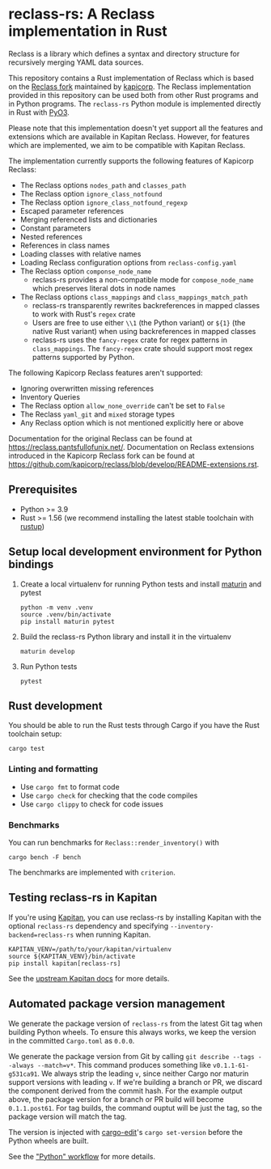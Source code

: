 # reclass-rs: A Reclass implementation in Rust

Reclass is a library which defines a syntax and directory structure for recursively merging YAML data sources.

This repository contains a Rust implementation of Reclass which is based on the [Reclass fork](https://github.com/kapicorp/reclass) maintained by [kapicorp](https://github.com/kapicorp/).
The Reclass implementation provided in this repository can be used both from other Rust programs and in Python programs.
The `reclass-rs` Python module is implemented directly in Rust with [PyO3](https://pyo3.rs/latest/).

Please note that this implementation doesn't yet support all the features and extensions which are available in Kapitan Reclass.
However, for features which are implemented, we aim to be compatible with Kapitan Reclass.

The implementation currently supports the following features of Kapicorp Reclass:

* The Reclass options `nodes_path` and `classes_path`
* The Reclass option `ignore_class_notfound`
* The Reclass option `ignore_class_notfound_regexp`
* Escaped parameter references
* Merging referenced lists and dictionaries
* Constant parameters
* Nested references
* References in class names
* Loading classes with relative names
* Loading Reclass configuration options from `reclass-config.yaml`
* The Reclass option `componse_node_name`
  * reclass-rs provides a non-compatible mode for `compose_node_name` which preserves literal dots in node names
* The Reclass options `class_mappings` and `class_mappings_match_path`
  * reclass-rs transparently rewrites backreferences in mapped classes to work with Rust's `regex` crate
  * Users are free to use either `\\1` (the Python variant) or `${1}` (the native Rust variant) when using backreferences in mapped classes
  * reclass-rs uses the `fancy-regex` crate for regex patterns in `class_mappings`.
    The `fancy-regex` crate should support most regex patterns supported by Python.

The following Kapicorp Reclass features aren't supported:

* Ignoring overwritten missing references
* Inventory Queries
* The Reclass option `allow_none_override` can't be set to `False`
* The Reclass `yaml_git` and `mixed` storage types
* Any Reclass option which is not mentioned explicitly here or above

Documentation for the original Reclass can be found at https://reclass.pantsfullofunix.net/.
Documentation on Reclass extensions introduced in the Kapicorp Reclass fork can be found at https://github.com/kapicorp/reclass/blob/develop/README-extensions.rst.

## Prerequisites

* Python >= 3.9
* Rust >= 1.56 (we recommend installing the latest stable toolchain with [rustup])

## Setup local development environment for Python bindings

1. Create a local virtualenv for running Python tests and install [maturin] and pytest

    ```
    python -m venv .venv
    source .venv/bin/activate
    pip install maturin pytest
    ```

2. Build the reclass-rs Python library and install it in the virtualenv

    ```
    maturin develop
    ```

3. Run Python tests

    ```
    pytest
    ```

## Rust development

You should be able to run the Rust tests through Cargo if you have the Rust toolchain setup:

```
cargo test
```

### Linting and formatting

* Use `cargo fmt` to format code
* Use `cargo check` for checking that the code compiles
* Use `cargo clippy` to check for code issues

### Benchmarks

You can run benchmarks for `Reclass::render_inventory()` with

```
cargo bench -F bench
```

The benchmarks are implemented with `criterion`.

## Testing reclass-rs in Kapitan


If you're using [Kapitan], you can use reclass-rs by installing Kapitan with the optional `reclass-rs` dependency and specifying `--inventory-backend=reclass-rs` when running Kapitan.

```
KAPITAN_VENV=/path/to/your/kapitan/virtualenv
source ${KAPITAN_VENV}/bin/activate
pip install kapitan[reclass-rs]
```

See the [upstream Kapitan docs](https://kapitan.dev/pages/inventory/reclass-rs/) for more details.

## Automated package version management

We generate the package version of `reclass-rs` from the latest Git tag when building Python wheels.
To ensure this always works, we keep the version in the committed `Cargo.toml` as `0.0.0`.

We generate the package version from Git by calling `git describe --tags --always --match=v*`.
This command produces something like `v0.1.1-61-g531ca91`.
We always strip the leading `v`, since neither Cargo nor maturin support versions with leading `v`.
If we're building a branch or PR, we discard the component derived from the commit hash.
For the example output above, the package version for a branch or PR build will become `0.1.1.post61`.
For tag builds, the command ouptut will be just the tag, so the package version will match the tag.

The version is injected with [cargo-edit]'s `cargo set-version` before the Python wheels are built.

See the ["Python" workflow](./.github/workflows/python.yml) for more details.

[rustup]: https://rustup.rs/
[maturin]: https://github.com/PyO3/maturin
[Kapitan]: https://kapitan.dev
[cargo-edit]: https://github.com/killercup/cargo-edit
